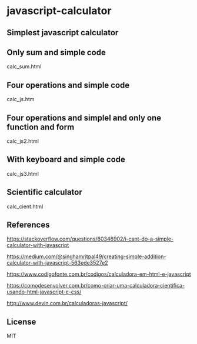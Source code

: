 # javascript-calculator

## Simplest javascript calculator

## Only sum and simple code
calc_sum.html

## Four operations and simple code
calc_js.htm

## Four operations and simplel and only one function and form
calc_js2.html

## With keyboard and simple code
calc_js3.html

## Scientific calculator
calc_cient.html

## References

https://stackoverflow.com/questions/60346902/i-cant-do-a-simple-calculator-with-javascript

https://medium.com/@singhamritpal49/creating-simple-addition-calculator-with-javascript-563ede3527e2

https://www.codigofonte.com.br/codigos/calculadora-em-html-e-javascript

https://comodesenvolver.com.br/como-criar-uma-calculadora-cientifica-usando-html-javascript-e-css/

http://www.devin.com.br/calculadoras-javascript/

## License

MIT


